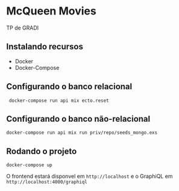 # McQueen Movies
TP de GRADI

## Instalando recursos
- Docker
- Docker-Compose


## Configurando o banco relacional
``` docker-compose run api mix ecto.reset```

## Configurando o banco não-relacional
``` docker-compose run api mix run priv/repo/seeds_mongo.exs ```

## Rodando o projeto
``` docker-compose up ```

O frontend estará disponvel em `http://localhost` e o GraphiQL em `http://localhost:4000/graphiql`
